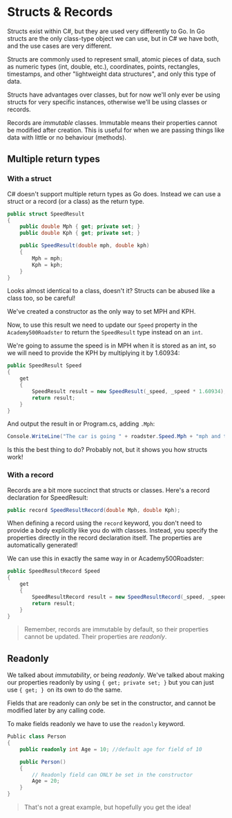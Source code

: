 # Structs & Records

Structs exist within C#, but they are used very differently to Go. In Go structs are the only class-type object we can use, but in C# we have both, and the use cases are very different.

Structs are commonly used to represent small, atomic pieces of data, such as numeric types (int, double, etc.), coordinates, points, rectangles, timestamps, and other "lightweight data structures", and only this type of data.

Structs have advantages over classes, but for now we'll only ever be using structs for very specific instances, otherwise we'll be using classes or records.

Records are *immutable* classes. Immutable means their properties cannot be modified after creation. This is useful for when we are passing things like data with little or no behaviour (methods).

## Multiple return types
### With a struct

C# doesn't support multiple return types as Go does. Instead we can use a struct or a record (or a class) as the return type.

```c#
public struct SpeedResult
{
    public double Mph { get; private set; }
    public double Kph { get; private set; }

    public SpeedResult(double mph, double kph)
    {
        Mph = mph;
        Kph = kph;
    }
}
```

Looks almost identical to a class, doesn't it? Structs can be abused like a class too, so be careful!

We've created a constructor as the only way to set MPH and KPH.

Now, to use this result we need to update our `Speed` property in the `Academy500Roadster` to return the `SpeedResult` type instead on an `int`. 

We're going to assume the speed is in MPH when it is stored as an int, so we will need to provide the KPH by multiplying it by 1.60934:

```c#
public SpeedResult Speed
{
    get
    {
        SpeedResult result = new SpeedResult(_speed, _speed * 1.60934);
        return result;
    }
}
```

And output the result in or Program.cs, adding `.Mph`:

```c#
Console.WriteLine("The car is going " + roadster.Speed.Mph + "mph and the headlights are " + roadster.Headlights.Status);
```

Is this the best thing to do? Probably not, but it shows you how structs work!

### With a record

Records are a bit more succinct that structs or classes. Here's a record declaration for SpeedResult:

```c#
public record SpeedResultRecord(double Mph, double Kph);
```

When defining a record using the `record` keyword, you don't need to provide a body explicitly like you do with classes. Instead, you specify the properties directly in the record declaration itself. The properties are automatically generated!

We can use this in exactly the same way in or Academy500Roadster:

```c#
public SpeedResultRecord Speed
{
    get
    {
        SpeedResultRecord result = new SpeedResultRecord(_speed, _speed * 1.60934);
        return result;
    }
}
```

> Remember, records are immutable by default, so their properties cannot be updated. Their properties are *readonly*.

## Readonly

We talked about *immutability*, or being *readonly*. We've talked about making our properties readonly by using `{ get; private set; }` but you can just use `{ get; } `on its own to do the same.

Fields that are readonly can *only* be set in the constructor, and cannot be modified later by any calling code.

To make fields readonly we have to use the `readonly` keyword.

```c#
Public class Person
{
    public readonly int Age = 10; //default age for field of 10

    public Person()
    {
        // Readonly field can ONLY be set in the constructor
        Age = 20;
    }
}
```

> That's not a great example, but hopefully you get the idea!